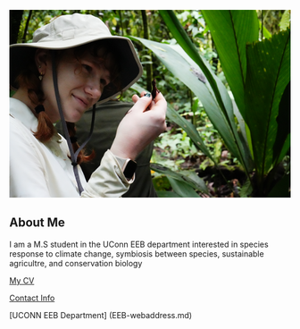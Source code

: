 ![Image of Morgan Reynolds](images/headshot.jpg.png)

## About Me
I am a M.S student in the UConn EEB department interested in species response to climate change, symbiosis between species, sustainable agricultre, and conservation biology

[My CV](PDFs/cv.pdf)

[Contact Info](contact-info.md)

[UCONN EEB Department] (EEB-webaddress.md)
